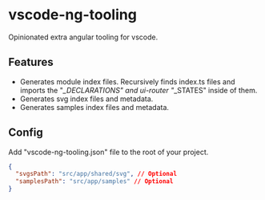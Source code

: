 # vscode-ng-tooling

Opinionated extra angular tooling for vscode.

## Features

- Generates module index files. Recursively finds index.ts files and imports the "*_DECLARATIONS" and ui-router "*_STATES" inside of them.
- Generates svg index files and metadata.
- Generates samples index files and metadata.

## Config

Add "vscode-ng-tooling.json" file to the root of your project.

```json
{
  "svgsPath": "src/app/shared/svg", // Optional
  "samplesPath": "src/app/samples" // Optional
}
```
